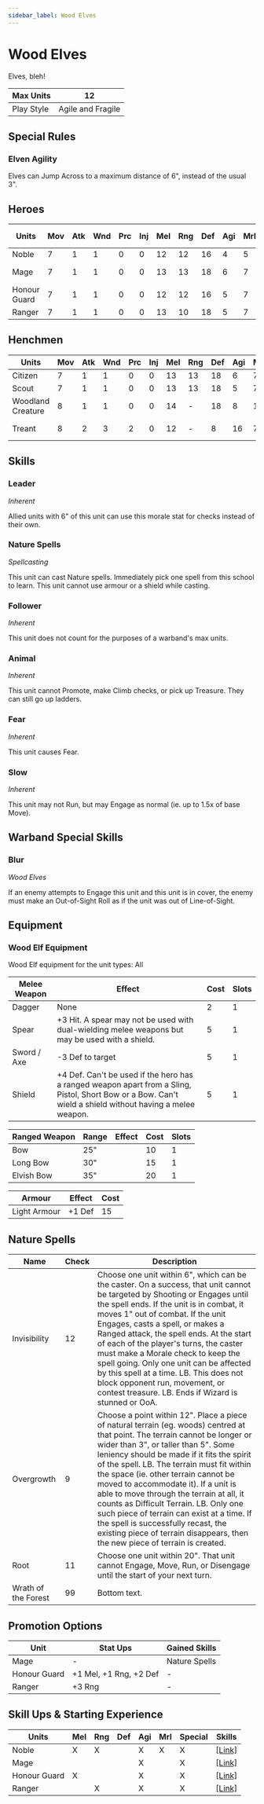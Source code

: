 ```yaml
---
sidebar_label: Wood Elves
---
```

# Wood Elves
Elves, bleh!

| Max Units | 12 |
| ---- | ---- |
| Play Style | Agile and Fragile |

## Special Rules
### Elven Agility
Elves can Jump Across to a maximum distance of 6", instead of the usual 3".
## Heroes
| Units | Mov | Atk | Wnd | Prc | Inj | Mel | Rng | Def | Agi | Mrl | Skills | Cost |  Cap | Skill Ups |
| ---- | ---- | ---- | ---- | ---- | ---- | ---- | ---- | ---- | ---- | ---- | ---- | ---- | ---- | ---- |
| Noble | 7 | 1 | 1| 0| 0 | 12 | 12 | 16 | 4 | 5 | [Leader](#leader) | 95 | 1 | [\[Link\]](docs/8.%20Reference/4.%20Skill%20Search.md?filter=Melee,Ranged,Agility,Morale,Wood%20Elves) |
| Mage | 7 | 1 | 1| 0| 0 | 13 | 13 | 18 | 6 | 7 | [Nature Spells](#nature-spells) | 90 | 1 | [\[Link\]](docs/8.%20Reference/4.%20Skill%20Search.md?filter=Agility,Wood%20Elves) |
| Honour Guard | 7 | 1 | 1| 0| 0 | 12 | 12 | 16 | 5 | 7 |  | 80 | - | [\[Link\]](docs/8.%20Reference/4.%20Skill%20Search.md?filter=Melee,Agility,Wood%20Elves) |
| Ranger | 7 | 1 | 1| 0| 0 | 13 | 10 | 18 | 5 | 7 |  | 70 | - | [\[Link\]](docs/8.%20Reference/4.%20Skill%20Search.md?filter=Ranged,Agility,Wood%20Elves) |

## Henchmen
| Units | Mov | Atk | Wnd | Prc | Inj | Mel | Rng | Def | Agi | Mrl | Skills | Cost |  Cap |
| ---- | ---- | ---- | ---- | ---- | ---- | ---- | ---- | ---- | ---- | ---- | ---- | ---- | ---- |
| Citizen | 7 | 1 | 1| 0| 0 | 13 | 13 | 18 | 6 | 7 |  | 55 | - |
| Scout | 7 | 1 | 1| 0| 0 | 13 | 13 | 18 | 5 | 7 |  | 60 | 5 |
| Woodland Creature | 8 | 1 | 1| 0| 0 | 14 | - | 18 | 8 | 16 | [Follower](#follower), [Animal](#animal) | 20 | 3 |
| Treant | 8 | 2 | 3| 2| 0 | 12 | - | 8 | 16 | 7 | [Fear](#fear), [Slow](#slow) | 185 | 1 |

## Skills 
### Leader
*Inherent*

Allied units with 6" of this unit can use this morale stat for checks instead of their own.
### Nature Spells
*Spellcasting*

This unit can cast Nature spells. Immediately pick one spell from this school to learn. This unit cannot use armour or a shield while casting.
### Follower
*Inherent*

This unit does not count for the purposes of a warband's max units.
### Animal
*Inherent*

This unit cannot Promote, make Climb checks, or pick up Treasure. They can still go up ladders.
### Fear
*Inherent*

This unit causes Fear.
### Slow
*Inherent*

This unit may not Run, but may Engage as normal (ie. up to 1.5x of base Move).

## Warband Special Skills 
### Blur
*Wood Elves*

If an enemy attempts to Engage this unit and this unit is in cover, the enemy must make an Out-of-Sight Roll as if the unit was out of Line-of-Sight.

## Equipment

### Wood Elf Equipment 
Wood Elf equipment for the unit types: All

| Melee Weapon | Effect | Cost | Slots |
| ---- | ------ | ---- | ----- |
| Dagger | None | 2 | 1 |
| Spear | +3 Hit. A spear may not be used with dual-wielding melee weapons but may be used with a shield. | 5 | 1 |
| Sword / Axe | -3 Def to target | 5 | 1 |
| Shield | +4 Def. Can't be used if the hero has a ranged weapon apart from a Sling, Pistol, Short Bow or a Bow. Can't wield a shield without having a melee weapon. | 5 | 1 |

| Ranged Weapon | Range | Effect | Cost | Slots |
| ---- | ----- | ------ | ---- | ----- |
| Bow | 25" |  | 10 | 1 |
| Long Bow | 30" |  | 15 | 1 |
| Elvish Bow | 35" |  | 20 | 1 |

| Armour | Effect | Cost |
| ---- | ------ | ---- |
| Light Armour | +1 Def | 15 |

## Nature Spells 

| Name | Check | Description |
| ---- | ------ | ---- |
| Invisibility | 12 | Choose one unit within 6", which can be the caster. On a success, that unit cannot be targeted by Shooting or Engages until the spell ends. If the unit is in combat, it moves 1" out of combat. If the unit Engages, casts a spell, or makes a Ranged attack, the spell ends. At the start of each of the player's turns, the caster must make a Morale check to keep the spell going. Only one unit can be affected by this spell at a time. LB. This does not block opponent run, movement, or contest treasure. LB. Ends if Wizard is stunned or OoA. |
| Overgrowth | 9 | Choose a point within 12". Place a piece of natural terrain (eg. woods) centred at that point. The terrain cannot be longer or wider than 3", or taller than 5". Some leniency should be made if it fits the spirit of the spell. LB. The terrain must fit within the space (ie. other terrain cannot be moved to accommodate it). If a unit is able to move through the terrain at all, it counts as Difficult Terrain. LB. Only one such piece of terrain can exist at a time. If the spell is successfully recast, the existing piece of terrain disappears, then the new piece of terrain is created. |
| Root | 11 | Choose one unit within 20". That unit cannot Engage, Move, Run, or Disengage until the start of your next turn. |
| Wrath of the Forest | 99 | Bottom text. |


## Promotion Options
| Unit | Stat Ups | Gained Skills |
| ---- | ---- | ---- |
| Mage | - | Nature Spells |
| Honour Guard | +1 Mel, +1 Rng, +2 Def | - |
| Ranger | +3 Rng | - |

## Skill Ups & Starting Experience
| Units | Mel | Rng | Def | Agi | Mrl | Special | Skills |
| ---- | ---- | ---- | ---- | ---- | ---- | ---- | ---- |
| Noble | X | X |  | X | X | X | [\[Link\]](docs/8.%20Reference/4.%20Skill%20Search.md?filter=Melee,Ranged,Agility,Morale,Wood%20Elves) |
| Mage |  |  |  | X |  | X | [\[Link\]](docs/8.%20Reference/4.%20Skill%20Search.md?filter=Agility,Wood%20Elves) |
| Honour Guard | X |  |  | X |  | X | [\[Link\]](docs/8.%20Reference/4.%20Skill%20Search.md?filter=Melee,Agility,Wood%20Elves) |
| Ranger |  | X |  | X |  | X | [\[Link\]](docs/8.%20Reference/4.%20Skill%20Search.md?filter=Ranged,Agility,Wood%20Elves) |
